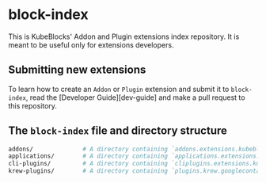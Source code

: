 # block-index
This is KubeBlocks' Addon and Plugin extensions index repository. It is meant to be useful only for extensions developers.

## Submitting new extensions

To learn how to create an `Addon` or `Plugin` extension and submit it to `block-index`, read the [Developer Guide][dev-guide]
and make a pull request to this repository.


## The `block-index` file and directory structure

```bash
addons/              # A directory containing `addons.extensions.kubeblocks.io` manifests.
applications/        # A directory containing `applications.extensions.kubeblocks.io` manifests.
cli-plugins/         # A directory containing `cliplugins.extensions.kubeblocks.io` manifests.
krew-plugins/        # A directory containing `plugins.krew.googlecontainertools.github.com` manifests.
```